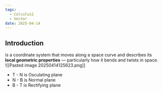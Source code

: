 ```yaml
---
tags:
  - Calculus2
  - Vector
date: 2025-04-14
---
```

## Introduction 
is a coordinate system that moves along a space curve and describes its **local geometric properties** — particularly how it bends and twists in space.
![[Pasted image 20250414125623.png]]
- T - N is Osculating plane
- N - B is Normal plane
- B - T is Rectifying plane


